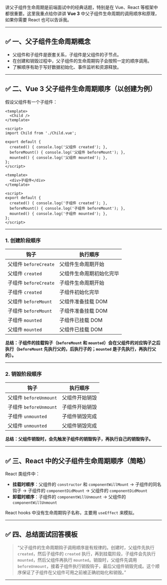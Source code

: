 讲父子组件生命周期是前端面试中的经典话题，特别是在 Vue、React 等框架中都很重要。这里我重点给你讲讲 **Vue 3** 中父子组件生命周期的调用顺序和原理，如果你需要 React 也可以告诉我。

---

## ✅ 一、父子组件生命周期概念

* 父组件和子组件是嵌套关系，子组件是父组件的子节点。
* 在创建和销毁过程中，父子组件的生命周期钩子会按照一定的顺序调用。
* 了解顺序有助于写好数据初始化、事件监听和资源释放。

---

## ✅ 二、Vue 3 父子组件生命周期顺序（以创建为例）

假设父组件有一个子组件：

```vue
<template>
  <Child />
</template>

<script>
import Child from './Child.vue';

export default {
  created() { console.log('父组件 created'); },
  beforeMount() { console.log('父组件 beforeMount'); },
  mounted() { console.log('父组件 mounted'); },
};
</script>
```

```vue
<template>
  <div>子组件</div>
</template>

<script>
export default {
  created() { console.log('子组件 created'); },
  beforeMount() { console.log('子组件 beforeMount'); },
  mounted() { console.log('子组件 mounted'); },
};
</script>
```

---

### 1. **创建阶段顺序**

| 钩子                 | 执行顺序         |
| ------------------ | ------------ |
| 父组件 `beforeCreate` | 父组件生命周期开始    |
| 父组件 `created`      | 父组件生命周期初始化完毕 |
| 子组件 `beforeCreate` | 子组件生命周期开始    |
| 子组件 `created`      | 子组件初始化完毕     |
| 父组件 `beforeMount`  | 父组件准备挂载 DOM  |
| 子组件 `beforeMount`  | 子组件准备挂载 DOM  |
| 子组件 `mounted`      | 子组件已挂载 DOM   |
| 父组件 `mounted`      | 父组件已挂载 DOM   |

**总结：子组件的挂载钩子（`beforeMount` 和 `mounted`）会在父组件的对应钩子之后执行（`beforeMount` 先执行父的，后执行子的；`mounted` 是子先执行，再执行父的）。**

---

### 2. **销毁阶段顺序**

| 钩子                  | 执行顺序    |
| ------------------- | ------- |
| 父组件 `beforeUnmount` | 父组件开始销毁 |
| 子组件 `beforeUnmount` | 子组件开始销毁 |
| 子组件 `unmounted`     | 子组件销毁完成 |
| 父组件 `unmounted`     | 父组件销毁完成 |

**总结：父组件销毁时，会先触发子组件的销毁钩子，再执行自己的销毁钩子。**

---

## ✅ 三、React 中的父子组件生命周期顺序（简略）

React 类组件中：

* **挂载时顺序**：父组件的 `constructor` 和 `componentWillMount` -> 子组件的同名钩子 -> 子组件的 `componentDidMount` -> 父组件的 `componentDidMount`
* **卸载时顺序**：子组件的 `componentWillUnmount` -> 父组件的 `componentWillUnmount`

React hooks 中没有生命周期钩子名称，主要用 `useEffect` 来模拟。

---

## ✅ 四、总结面试回答模板

> “父子组件的生命周期钩子调用顺序是有规律的。创建时，父组件先执行 `created`，然后子组件的 `created` 执行，再到挂载阶段，子组件会先执行 `mounted`，然后父组件再执行 `mounted`。销毁时，父组件先调用 `beforeUnmount`，接着子组件执行销毁钩子，最后父组件销毁完成。这个顺序保证了子组件在父组件可用之前被正确初始化和销毁。”

---